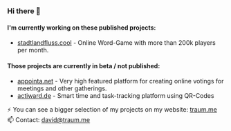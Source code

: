 ### Hi there 👋
#### I'm currently working on these published projects:
- [stadtlandfluss.cool](https://stadtlandfluss.cool) - Online Word-Game with more than 200k players per month.
#### Those projects are currently in beta / not published:
- [appointa.net](https://appointa.net) - Very high featured platform for creating online votings for meetings and other gatherings.
- [actiward.de](https://actiward.de) - Smart time and task-tracking platform using QR-Codes

⚡ You can see a bigger selection of my projects on my website: [traum.me](https://traum.me)
📫 Contact: david@traum.me

<!--
**davidtraum/davidtraum** is a ✨ _special_ ✨ repository because its `README.md` (this file) appears on your GitHub profile.

Here are some ideas to get you started:

- 🔭 I’m currently working on ...
- 🌱 I’m currently learning ...
- 👯 I’m looking to collaborate on ...
- 🤔 I’m looking for help with ...
- 💬 Ask me about ...
- 📫 How to reach me: ...
- 😄 Pronouns: ...
- ⚡ Fun fact: ...
-->
